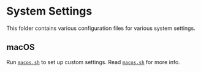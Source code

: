 # System Settings

This folder contains various configuration files for various system settings.

## macOS

Run [`macos.sh`] to set up custom settings. Read [`macos.sh`] for more info.

[`macos.sh`]: ./macos.sh "macOS Settings Script"
